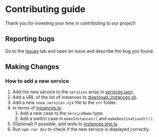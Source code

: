 # Contributing guide

Thank you for investing your time in contributing to our project!

## Reporting bugs

Go to the [Issues](https://github.com/mshibanami/jisk/issues) tab and open an issue and describe the bug you found.

## Making Changes

### How to add a new service

1. Add the new service to the `services` array in [services.json](src/_data/services.json).
2. Add a URL of the list of instances to [download_instances.sh](scripts/download_instances.sh).
3. Add a new `<new_service>.njk` file to the `src` folder.
4. In terms of [instances.ts](src/assets/ts/instances.ts):
   1. Add a new case to the `ServiceName` type.
   2. Add a switch case in `makeInstances()` and `makeDestinationUrl()`.
5. (Optional) If possible, add tests to [instances.test.ts](tests/instances.test.ts).
6. Run `npm run dev` to check if the new service is displayed correctly.
